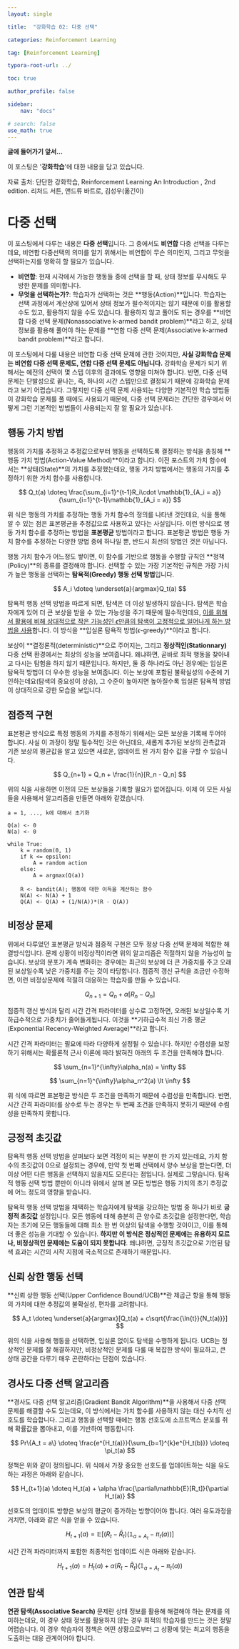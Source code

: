 ```yaml
---
layout: single

title:  "강화학습 02: 다중 선택"

categories: Reinforcement Learning

tag: [Reinforcement Learning]

typora-root-url: ../

toc: true

author_profile: false

sidebar:
    nav: "docs"

# search: false
use_math: true
---
```




**글에 들어가기 앞서...**

이 포스팅은 '**강화학습**'에 대한 내용을 담고 있습니다.



자료 출처: 단단한 강화학습, Reinforcement Learning An Introduction , 2nd edition. 리처드 서튼, 앤드류 바트로, 김성우(옮긴이)









# 다중 선택

이 포스팅에서 다루는 내용은 **다중 선택**입니다. 그 중에서도 **비연합** 다중 선택을 다루는데요, 비연합 다중선택의 의미를 알기 위해서는 비연합이 무슨 의미인지, 그리고 무엇을 선택하는지를 명확히 할 필요가 있습니다.

- **비연합**: 현재 시각에서 가능한 행동들 중에 선택을 할 때, 상태 정보를 무시해도 무방한 문제를 의미합니다.
- **무엇을 선택하는가?**: 학습자가 선택하는 것은 **행동(Action)**입니다. 학습자는 선택 과정에서 계산상에 있어서 상태 정보가 필수적이지는 않기 때문에 이를 활용할 수도 있고, 활용하지 않을 수도 있습니다. 활용하지 않고 풀어도 되는 경우를 **비연합 다중 선택 문제(Nonassociative k-armed bandit problem)**라고 하고, 상태 정보를 활용해 풀어야 하는  문제를 **연합 다중 선택 문제(Associative k-armed bandit problem)**라고 합니다.



이 포스팅에서 다룰 내용은 비연합 다중 선택 문제에 관한 것이지만, **사실 강화학습 문제는 비연합 다중 선택 문제도, 연합 다중 선택 문제도 아닙니다.** 강화학습 문제가 되기 위해서는 예전의 선택이 몇 스텝 이후의 결과에도 영향을 미쳐야 합니다. 반면, 다중 선택 문제는 단발성으로 끝나는, 즉, 하나의 시간 스텝만으로 결정되기 때문에 강화학습 문제라고 보기 어렵습니다. 그렇지만 다중 선택 문제 사용되는 다양한 기본적인 학습 방법들이 강화학습 문제를 풀 때에도 사용되기 때문에, 다중 선택 문제라는 간단한 경우에서 어떻게 그런 기본적인 방법들이 사용되는지 잘 알 필요가 있습니다.







## 행동 가치 방법

행동의 가치를 추정하고 추정값으로부터 행동을 선택하도록 결정하는 방식을 총칭해 **행동 가치 방법(Action-Value Method)**이라고 합니다. 이전 포스트의 가치 함수에서는 **상태(State)**의 가치를 추정했는데요, 행동 가치 방법에서는 행동의 가치를 추정하기 위한 가치 함수를 사용합니다.



$$
Q_t(a) \doteq \frac{\sum_{i=1}^{t-1}R_i\cdot \mathbb{1}_{A_i = a}}{\sum_{i=1}^{t-1}\mathbb{1}_{A_i = a}}
$$



위 식은 행동의 가치를 추정하는 행동 가치 함수의 정의를 나타낸 것인데요, 식을 통해 알 수 있는 점은 표본평균을 추정값으로 사용하고 있다는 사실입니다. 이런 방식으로 행동 가치 함수를 추정하는 방법을 **표본평균** 방법이라고 합니다. 표본평균 방법은 행동 가치 함수를 추정하는 다양한 방법 중에 하나일 뿐, 반드시 최선의 방법인 것은 아닙니다.



행동 가치 함수가 어느정도 쌓이면, 이 함수를 기반으로 행동을 수행할 규칙인 **정책(Policy)**의 종류를 결정해야 합니다. 선택할 수 있는 가장 기본적인 규칙은 가장 가치가 높은 행동을 선택하는 **탐욕적(Greedy) 행동 선택 방법**입니다. 


$$
A_i \doteq \underset{a}{argmax}Q_t(a)
$$


탐욕적 행동 선택 방법을 따르게 되면, 탐색은 더 이상 발생하지 않습니다. 탐색은 학습자에게 있어 더 큰 보상을 받을 수 있는 가능성을 주기 때문에 필수적인데요, <u>이를 위해서 활용에 비해 상대적으로 작은 가능성인 $\epsilon$만큼의 탐색이 고정적으로 일어나게 하는 방법을 사용</u>합니다. 이 방식을 **입실론 탐욕적 방법($\epsilon$-greedy)**이라고 합니다.

보상이 **결정론적(deterministic)**으로 주어지는, 그리고 **정상적인(Stationnary)** 다중 선택 환경에서는 최상의 성능을 보여줍니다. 왜냐하면, 곧바로 최적 행동을 찾아내고 다시는 탐험을 하지 않기 때문입니다. 하지만, 둘 중 하나라도 아닌 경우에는 입실론 탐욕적 방법이 더 우수한 성능을 보여줍니다. 이는 보상에 포함된 불확실성의 수준에 기인하는데요(탐색의 중요성이 상승), 그 수준이 높아지면 높아질수록 입실론 탐욕적 방법이 상대적으로 강한 모습을 보입니다.







## 점증적 구현

표본평균 방식으로 특정 행동의 가치를 추정하기 위해서는 모든 보상을 기록해 두어야 합니다. 사실 이 과정이 정말 필수적인 것은 아닌데요, 새롭게 추가된 보상의 관측값과 기존 보상의 평균값을 알고 있으면 새로운, 업데이트 된 가치 함수 값을 구할 수 있습니다.


$$
Q_{n+1} = Q_n + \frac{1}{n}[R_n - Q_n]
$$


위의 식을 사용하면 이전의 모든 보상들을 기록할 필요가 없어집니다. 이제 이 모든 사실들을 사용해서 알고리즘을 만들면 아래와 같겠습니다.



```
a = 1, ..., k에 대해서 초기화

Q(a) <- 0
N(a) <- 0

while True:
	k = random(0, 1)
	if k <= epsilon:
		A = random action 
	else:
		A = argmax(Q(a))
		
	R <- bandit(A); 행동에 대한 이득을 계산하는 함수
	N(A) <- N(A) + 1
	Q(A) <- Q(A) + (1/N(A))*(R - Q(A))
```









## 비정상 문제

위에서 다루었던 표본평균 방식과 점증적 구현은 모두 정상 다중 선택 문제에 적합한 해결방식입니다. 문제 상황이 비정상적이라면 위의 알고리즘은 적절하지 않을 가능성이 높습니다. 보상의 분포가 계속 변화하는 경우에는 최근의 보상에 더 큰 가중치를 주고 오래된 보상일수록 낮은 가중치를 주는 것이 타당합니다. 점증적 갱신 규칙을 조금만 수정하면, 이런 비정상문제에 적절히 대응하는 학습자를 만들 수 있습니다.



$$
Q_{n+1} = Q_n + \alpha[R_n - Q_n]
$$



점증적 갱신 방식과 달리 시간 간격 파라미터를 상수로 고정하면, 오래된 보상일수록 기하급수적으로 가중치가 줄어들게됩니다. 이것을 **기하급수적 최신 가중 평균(Exponential Recency-Weighted Average)**라고 합니다.



시간 간격 파라미터는 필요에 따라 다양하게 설정될 수 있습니다. 하지만 수렴성을 보장하기 위해서는 확률론적 근사 이론에 따라 밝혀진 아래의 두 조건을 만족해야 합니다. 


$$
\sum_{n=1}^{\infty}\alpha_n(a) = \infty
$$

$$
\sum_{n=1}^{\infty}\alpha_n^2(a) \lt \infty
$$


위 식에 따르면 표본평균 방식은 두 조건을 만족하기 때문에 수렴성을 만족합니다. 반면, 시간 간격 파라미터를 상수로 두는 경우는 두 번째 조건을 만족하지 못하기 때문에 수렴성을 만족하지 못합니다.







## 긍정적 초깃값

탐욕적 행동 선택 방법을 살펴보다 보면 걱정이 되는 부분이 한 가지 있는데요, 가치 함수의 초깃값이 0으로 설정되는 경우에, 만약 첫 번째 선택에서 양수 보상을 받는다면, 더 이상 어떤 다른 행동을 선택하지 않을지도 모른다는 점입니다. 실제로 그렇습니다. 탐욕적 행동 선택 방법 뿐만이 아니라 위에서 살펴 본 모든 방법은 행동 가치의 초기 추정값에 어느 정도의 영향을 받습니다. 

탐욕적 행동 선택 방법을 채택하는 학습자에게 탐색을 강요하는 방법 중 하나가 바로 **긍정적 초깃값** 설정입니다. 모든 행동에 대해 충분히 큰 양수로 초깃값을 설정한다면, 학습자는 초기에 모든 행동들에 대해 최소 한 번 이상의 탐색을 수행할 것이이고, 이를 통해 더 좋은 성능을 기대할 수 있습니다. **하지만 이 방식은 정상적인 문제에는 유용하지 모르나, 비정상적인 문제에는 도움이 되지 못합니다**. 왜냐하면, 긍정적 초깃값으로 기인된 탐색 효과는 시간의 시작 지점에 국소적으로 존재하기 때문입니다. 







## 신뢰 상한 행동 선택

**신뢰 상한 행동 선택(Upper Confidence Bound/UCB)**란 제곱근 항을 통해 행동의 가치에 대한 추정값의 불확실성, 편차를 고려합니다. 


$$
A_t \doteq \underset{a}{argmax}[Q_t(a) + c\sqrt{\frac{\ln{t}}{N_t(a)}}]
$$


위의 식을 사용해 행동을 선택하면, 입실론 없이도 탐색을 수행하게 됩니다. UCB는 정상적인 문제를 잘 해결하지만, 비정상적인 문제를 다룰 때 복잡한 방식이 필요하고, 큰 상태 공간을 다루기 매우 곤란하다는 단점이 있습니다.







## 경사도 다중 선택 알고리즘

**경사도 다중 선택 알고리즘(Gradient Bandit Algorithm)**을 사용해서 다중 선택 문제를 해결할 수도 있는데요, 이 방식에서는 가치 함수를 사용하지 않는 대신 수치적 선호도를 학습합니다. 그리고 행동을 선택할 때에는 행동 선호도에 소프트맥스 분포를 취해 확률값을 뽑아내고, 이를 기반하여 행동합니다.


$$
Pr\{A_t = a\} \doteq \frac{e^{H_t(a)}}{\sum_{b=1}^{k}e^{H_t(b)}} \doteq \pi_t(a)
$$


정책은 위와 같이 정의됩니다. 위 식에서 가장 중요한 선호도를 업데이트하는 식을 유도하는 과정은 아래와 같습니다.


$$
H_{t+1}(a) \doteq H_t(a) + \alpha \frac{\partial\mathbb{E}[R_t]}{\partial H_t(a)}
$$


선호도의 업데이트 방향은 보상의 평균이 증가하는 방향이어야 합니다. 여러 유도과정을 거치면, 아래와 같은 식을 얻을 수 있습니다.


$$
H_{t+1}(a) = \mathbb{E}[(R_t - \bar{R}_t)(\mathbb{1}_{a=A_t}-\pi_t(a))]
$$


시간 간격 파라미터까지 포함한 최종적인 업데이트 식은 아래와 같습니다.


$$
H_{t+1}(a) = H_t(a) + \alpha\mathbb(R_t - \bar{R}_t)(\mathbb{1}_{a=A_t}-\pi_t(a))
$$






## 연관 탐색

**연관 탐색(Associative Search)** 문제란 상태 정보를 활용해 해결해야 하는 문제를 의미하는데요, 이 경우 상태 정보를 활용하지 않는 경우 최적의 학습자를 만드는 것은 정말 어렵습니다. 이 경우 학습자의 정책은 어떤 상황으로부터 그 상황에 맞는 최고의 행동을 도출하는 대응 관계이어야 합니다. 









